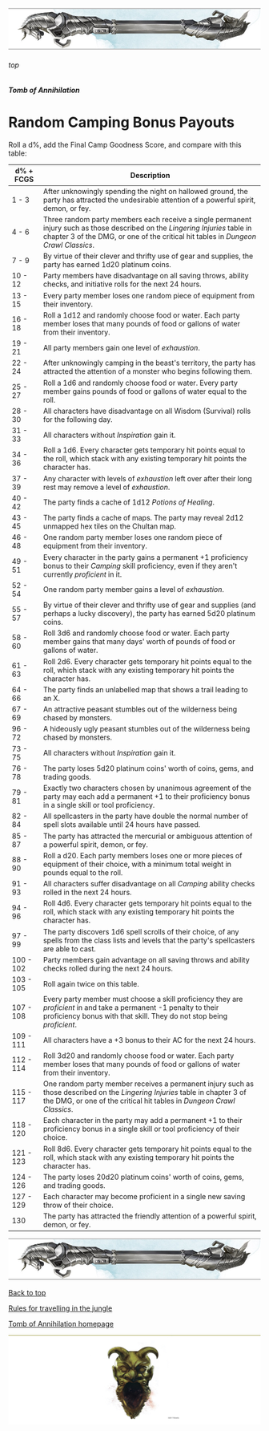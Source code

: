 
![immovable rod](/images/immovable-rod.jpg)

###### top


##### Tomb of Annihilation

# Random Camping Bonus Payouts
Roll a d%, add the Final Camp Goodness Score, and compare with this table:

|d% + FCGS|Description| 
|-------|-----------|
|1 - 3|After unknowingly spending the night on hallowed ground, the party has attracted the undesirable attention of a powerful spirit, demon, or fey.|
|4 - 6|Three random party members each receive a single permanent injury such as those described on the _Lingering Injuries_ table in chapter 3 of the DMG, or one of the critical hit tables in _Dungeon Crawl Classics_.
|7 - 9|By virtue of their clever and thrifty use of gear and supplies, the party has earned 1d20 platinum coins.|
|10 - 12|Party members have disadvantage on all saving throws, ability checks, and initiative rolls for the next 24 hours.|
|13 - 15|Every party member loses one random piece of equipment from their inventory.|
|16 - 18|Roll a 1d12 and randomly choose food or water. Each party member loses that many pounds of food or gallons of water from their inventory.|
|19 - 21|All party members gain one level of _exhaustion_.|
|22 - 24|After unknowingly camping in the beast's territory, the party has attracted the attention of a monster who begins following them.|
|25 - 27|Roll a 1d6 and randomly choose food or water. Every party member gains pounds of food or gallons of water equal to the roll.|
|28 - 30|All characters have disadvantage on all Wisdom (Survival) rolls for the following day.|
|31 - 33|All characters without _Inspiration_ gain it.|
|34 - 36|Roll a 1d6. Every character gets temporary hit points equal to the roll, which stack with any existing temporary hit points the character has.|
|37 - 39|Any character with levels of _exhaustion_ left over after their long rest may remove a level of _exhaustion_.|
|40 - 42|The party finds a cache of 1d12 _Potions of Healing_.|
|43 - 45|The party finds a cache of maps. The party may reveal 2d12 unmapped hex tiles on the Chultan map.|
|46 - 48|One random party member loses one random piece of equipment from their inventory.|
|49 - 51|Every character in the party gains a permanent +1 proficiency bonus to their _Camping_ skill proficiency, even if they aren't currently _proficient_ in it.|
|52 - 54|One random party member gains a level of _exhaustion_.|
|55 - 57|By virtue of their clever and thrifty use of gear and supplies (and perhaps a lucky discovery), the party has earned 5d20 platinum coins.|
|58 - 60|Roll 3d6 and randomly choose food or water. Each party member gains that many days' worth of pounds of food or gallons of water.|
|61 - 63|Roll 2d6. Every character gets temporary hit points equal to the roll, which stack with any existing temporary hit points the character has.|
|64 - 66|The party finds an unlabelled map that shows a trail leading to an X.|
|67 - 69|An attractive peasant stumbles out of the wilderness being chased by monsters.|
|96 - 72|A hideously ugly peasant stumbles out of the wilderness being chased by monsters.|
|73 - 75|All characters without _Inspiration_ gain it.|
|76 - 78|The party loses 5d20 platinum coins' worth of coins, gems, and trading goods.|
|79 - 81|Exactly two characters chosen by unanimous agreement of the party may each add a permanent +1 to their proficiency bonus in a single skill or tool proficiency.|
|82 - 84|All spellcasters in the party have double the normal number of spell slots available until 24 hours have passed.|
|85 - 87|The party has attracted the mercurial or ambiguous attention of a powerful spirit, demon, or fey.|
|88 - 90|Roll a d20. Each party members loses one or more pieces of equipment of their choice, with a minimum total weight in pounds equal to the roll.|
|91 - 93|All characters suffer disadvantage on all _Camping_ ability checks rolled in the next 24 hours.|
|94 - 96|Roll 4d6. Every character gets temporary hit points equal to the roll, which stack with any existing temporary hit points the character has.|
|97 - 99|The party discovers 1d6 spell scrolls of their choice, of any spells from the class lists and levels that the party's spellcasters are able to cast.|
|100 - 102|Party members gain advantage on all saving throws and ability checks rolled during the next 24 hours.|
|103 - 105|Roll again twice on this table.|
|107 - 108|Every party member must choose a skill proficiency they are _proficient_ in and take a permanent -1 penalty to their proficiency bonus with that skill. They do not stop being _proficient_.|
|109 - 111|All characters have a +3 bonus to their AC for the next 24 hours.|
|112 - 114|Roll 3d20 and randomly choose food or water. Each party member loses that many pounds of food or gallons of water from their inventory.|
|115 - 117|One random party member receives a permanent injury such as those described on the _Lingering Injuries_ table in chapter 3 of the DMG, or one of the critical hit tables in _Dungeon Crawl Classics_.|
|118 - 120|Each character in the party may add a permanent +1 to their proficiency bonus in a single skill or tool proficiency of their choice.|
|121 - 123|Roll 8d6. Every character gets temporary hit points equal to the roll, which stack with any existing temporary hit points the character has.|
|124 - 126|The party loses 20d20 platinum coins' worth of coins, gems, and trading goods.|
|127 - 129|Each character may become proficient in a single new saving throw of their choice.|
|130|The party has attracted the friendly attention of a powerful spirit, demon, or fey.|


![immovable rod](/images/immovable-rod.jpg)

[Back to top](#top)

[Rules for travelling in the jungle](travelling.md#top)

[Tomb of Annihilation homepage](README.md#top)

![the end](/images/toa-end.jpg)
